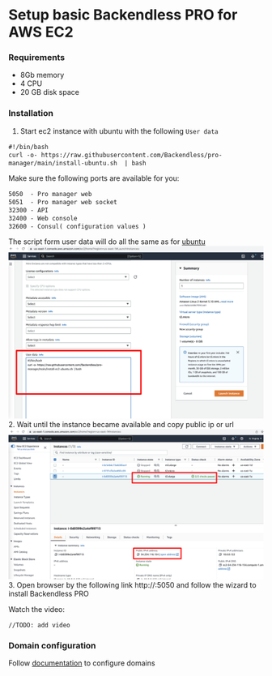 # Setup basic Backendless PRO for AWS EC2
### Requirements
- 8Gb memory
- 4 CPU
- 20 GB disk space

### Installation
1. Start ec2 instance with ubuntu with the following `User data`
```
#!/bin/bash
curl -o- https://raw.githubusercontent.com/Backendless/pro-manager/main/install-ubuntu.sh  | bash
```
Make sure the following ports are available for you:
```
5050  - Pro manager web
5051  - Pro manager web socket
32300 - API
32400 - Web console
32600 - Consul( configuration values )
```
The script form user data will do all the same as for [ubuntu](https://github.com/Backendless/pro-manager#ubuntu)
![](img/EC2-laucnh-instamce.png)
2. Wait until the instance became available and copy public ip or url
![](img/EC2-ready.png)
3. Open browser by the following link http://<your-public-ip>:5050 and follow the wizard to install Backendless PRO

Watch the video:
```
//TODO: add video
```

### Domain configuration
Follow [documentation](aws-elb-configuration.md) to configure domains